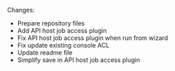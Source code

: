 
Changes:

 * Prepare repository files
 * Add API host job access plugin
 * Fix API host job access plugin when run from wizard
 * Fix update existing console ACL
 * Update readme file
 * Simplify save in API host job access plugin

